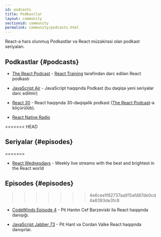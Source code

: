 ```yaml
---
id: podcasts
title: Podkastlar
layout: community
sectionid: community
permalink: community/podcasts.html
---
```


React-ə hərs olunmuş Podkastlar və React müzakirəsi olan podkast seriyaları.

## Podkastlar {#podcasts}

- [The React Podcast](https://reactpodcast.simplecast.fm/) - [React Training](https://reacttraining.com) tərəfindən dərc edilən React podkastı

- [JavaScript Air](https://javascriptair.com/) - JavaScript haqqında Podkast (bu dəqiqə yeni seriyalar dərc edilmir)

- [React 30](https://react30.com/) - React haqqında 30-dəqiqəlik podkast ([The React Podcast](https://reactpodcast.simplecast.fm/)-ə köçürülüb).

- [React Native Radio](https://devchat.tv/react-native-radio)

<<<<<<< HEAD
## Seriyalar {#episodes}
=======
- [React Wednesdays](https://www.telerik.com/react-wednesdays) - Weekly live streams with the best and brightest in the React world

## Episodes {#episodes}
>>>>>>> 4e6cee1f82737aa915afd87de0cd4a8393de3fc8

- [CodeWinds Episode 4](https://codewinds.com/podcast/004.html) - Pit Hantın Cef Barzeviski ilə React haqqında danışığı.


- [JavaScript Jabber 73](https://devchat.tv/js-jabber/073-jsj-react-with-pete-hunt-and-jordan-walke) - Pit Hant və Cordan Valke React haqqında danışırlar.
